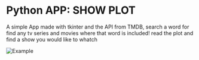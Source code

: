 # Python APP: SHOW PLOT

A simple App made with tkinter and the API from TMDB, search a word for find any tv series and movies where that word is included! read the plot and find a show 
you would like to whatch

![Example](https://i.postimg.cc/mknBnWmR/Screenshot-from-2020-12-17-21-52-28.png)
